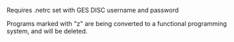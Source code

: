 Requires .netrc set with GES DISC username and password

Programs marked with "z" are being converted to a functional programming system, and will be deleted. 